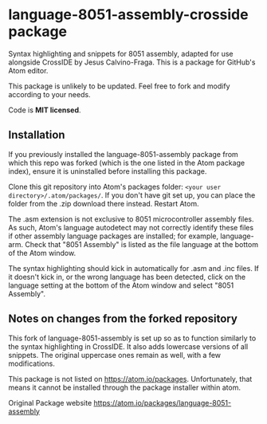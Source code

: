 # language-8051-assembly-crosside package

Syntax highlighting and snippets for 8051 assembly, adapted for use alongside CrossIDE by Jesus Calvino-Fraga.
This is a package for GitHub's Atom editor.

This package is unlikely to be updated.
Feel free to fork and modify according to your needs.

Code is **MIT licensed**.

## Installation
If you previously installed the language-8051-assembly package from which this repo was forked (which is the one listed in the Atom package index), ensure it is uninstalled before installing this package.

Clone this git repository into Atom's packages folder: ```<your user directory>/.atom/packages/```. If you don't have git set up, you can place the folder from the .zip download there instead. Restart Atom.

The .asm extension is not exclusive to 8051 microcontroller assembly files. As such, Atom's language autodetect may not correctly identify these files if other assembly language packages are installed; for example, language-arm. Check that "8051 Assembly" is listed as the file language at the bottom of the Atom window.

The syntax highlighting should kick in automatically for .asm and .inc files. If it doesn't kick in, or the wrong language has been detected, click on the language setting at the bottom of the Atom window and select "8051 Assembly".

## Notes on changes from the forked repository
This fork of language-8051-assembly is set up so as to function similarly to the syntax highlighting in CrossIDE.
It also adds lowercase versions of all snippets. The original uppercase ones remain as well, with a few modifications.

This package is not listed on https://atom.io/packages. Unfortunately, that means it cannot be installed through the package installer within atom.

Original Package website
https://atom.io/packages/language-8051-assembly
